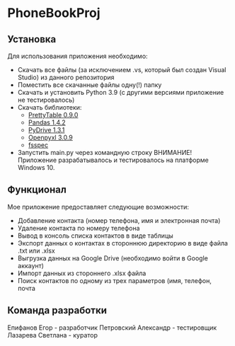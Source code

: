 # PhoneBookProj
## Установка
Для использования приложения необходимо:
+ Скачать все файлы (за исключением .vs, который был создан Visual Studio) из данного репозитория
+ Поместить все скачанные файлы  одну(!) папку
+ Скачать и установить Python 3.9 (с другими версиями приложение не тестировалось)
+ Скачать библиотеки:
    + [PrettyTable 0.9.0](https://ptable.readthedocs.io/en/latest/tutorial.html)
    + [Pandas 1.4.2](https://pandas.pydata.org)
    + [PyDrive 1.3.1](https://pypi.org/project/PyDrive/)
    + [Openpyxl 3.0.9](https://openpyxl.readthedocs.io/en/stable/)
    + [fsspec](https://filesystem-spec.readthedocs.io/en/latest/)
+ Запустить main.py через командную строку
ВНИМАНИЕ! Приложение разрабатывалось и тестировалось на платформе Windows 10. 

## Функционал
Мое приложение предоставляет следующие возможности:
+ Добавление контакта (номер телефона, имя и электронная почта)
+ Удаление контакта по номеру телефона
+ Вывод в консоль списка контактов в виде таблицы
+ Экспорт данных о контактах в стороннюю директорию в виде файла .txt или .xlsx
+ Выгрузка данных на Google Drive (необходимо войти в Google аккаунт)
+ Импорт данных из стороннего .xlsx файла
+ Поиск контактов по одному из трех параметров (имя, телефон, почта

## Команда разработки
Епифанов Егор - разработчик
Петровский Александр - тестировщик
Лазарева Светлана - куратор
